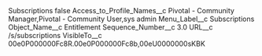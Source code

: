 <?xml version="1.0" encoding="UTF-8"?>
<CustomMetadata xmlns="http://soap.sforce.com/2006/04/metadata" xmlns:xsi="http://www.w3.org/2001/XMLSchema-instance" xmlns:xsd="http://www.w3.org/2001/XMLSchema">
    <label>Subscriptions</label>
    <protected>false</protected>
    <values>
        <field>Access_to_Profile_Names__c</field>
        <value xsi:type="xsd:string">Pivotal - Community Manager,Pivotal - Community User,sys admin</value>
    </values>
    <values>
        <field>Menu_Label__c</field>
        <value xsi:type="xsd:string">Subscriptions</value>
    </values>
    <values>
        <field>Object_Name__c</field>
        <value xsi:type="xsd:string">Entitlement</value>
    </values>
    <values>
        <field>Sequence_Number__c</field>
        <value xsi:type="xsd:double">3.0</value>
    </values>
    <values>
        <field>URL__c</field>
        <value xsi:type="xsd:string">/s/subscriptions</value>
    </values>
    <values>
        <field>VisibleTo__c</field>
        <value xsi:type="xsd:string">00e0P000000Fc8R.00e0P000000Fc8b,00eU0000000sKBK</value>
    </values>
</CustomMetadata>
